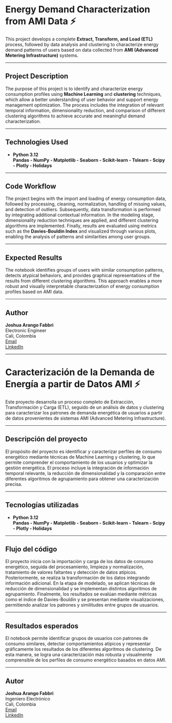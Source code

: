 # Energy Demand Characterization from AMI Data ⚡

This project develops a complete **Extract, Transform, and Load (ETL)** process, followed by data analysis and clustering to characterize energy demand patterns of users based on data collected from **AMI (Advanced Metering Infrastructure)** systems.

---

## Project Description
The purpose of this project is to identify and characterize energy consumption profiles using **Machine Learning** and **clustering** techniques, which allow a better understanding of user behavior and support energy management optimization. The process includes the integration of relevant temporal information, dimensionality reduction, and comparison of different clustering algorithms to achieve accurate and meaningful demand characterization.  

---

## Technologies Used
- **Python 3.12**  
**Pandas - NumPy - Matplotlib - Seaborn - Scikit-learn - Tslearn - Scipy - Plotly - Holidays**

---

## Code Workflow
The project begins with the import and loading of energy consumption data, followed by processing, cleaning, normalization, handling of missing values, and detection of outliers. Subsequently, data transformation is performed by integrating additional contextual information. In the modeling stage, dimensionality reduction techniques are applied, and different clustering algorithms are implemented. Finally, results are evaluated using metrics such as the **Davies-Bouldin Index** and visualized through various plots, enabling the analysis of patterns and similarities among user groups.  

---

## Expected Results
The notebook identifies groups of users with similar consumption patterns, detects atypical behaviors, and provides graphical representations of the results from different clustering algorithms. This approach enables a more robust and visually interpretable characterization of energy consumption profiles based on AMI data.  

---

## Author
**Joshua Arango Fabbri**  
Electronic Engineer  
Cali, Colombia  
[Email](mailto:joshuaarango82@gmail.com)  
[LinkedIn](https://www.linkedin.com/in/joshua-arango-295589326/)


---


# Caracterización de la Demanda de Energía a partir de Datos AMI ⚡

Este proyecto desarrolla un proceso completo de Extracción, Transformación y Carga (ETL), seguido de un análisis de datos y clustering para caracterizar los patrones de demanda energética de usuarios a partir de datos provenientes de sistemas AMI (Advanced Metering Infrastructure).

---

## Descripción del proyecto
El propósito del proyecto es identificar y caracterizar perfiles de consumo energético mediante técnicas de Machine Learning y clustering, lo que permite comprender el comportamiento de los usuarios y optimizar la gestión energética. El proceso incluye la integración de información temporal relevante, la reducción de dimensionalidad y la comparación entre diferentes algoritmos de agrupamiento para obtener una caracterización precisa.  

---

## Tecnologías utilizadas
- **Python 3.12**  
**Pandas - NumPy - Matplotlib - Seaborn - Scikit-learn - Tslearn - Scipy - Plotly - Holidays**

---

## Flujo del código
El proyecto inicia con la importación y carga de los datos de consumo energético, seguida del procesamiento, limpieza y normalización, tratamiento de valores faltantes y detección de datos atípicos. Posteriormente, se realiza la transformación de los datos integrando información adicional. En la etapa de modelado, se aplican técnicas de reducción de dimensionalidad y se implementan distintos algoritmos de agrupamiento. Finalmente, los resultados se evalúan mediante métricas como el índice de Davies-Bouldin y se presentan mediante visualizaciones, permitiendo analizar los patrones y similitudes entre grupos de usuarios.  

---

## Resultados esperados
El notebook permite identificar grupos de usuarios con patrones de consumo similares, detectar comportamientos atípicos y representar gráficamente los resultados de los diferentes algoritmos de clustering. De esta manera, se logra una caracterización más robusta y visualmente comprensible de los perfiles de consumo energético basados en datos AMI.  

---

## Autor
**Joshua Arango Fabbri**  
Ingeniero Electrónico  
Cali, Colombia  
[Email](mailto:joshuaarango82@gmail.com)  
[LinkedIn](https://www.linkedin.com/in/joshua-arango-295589326/)
